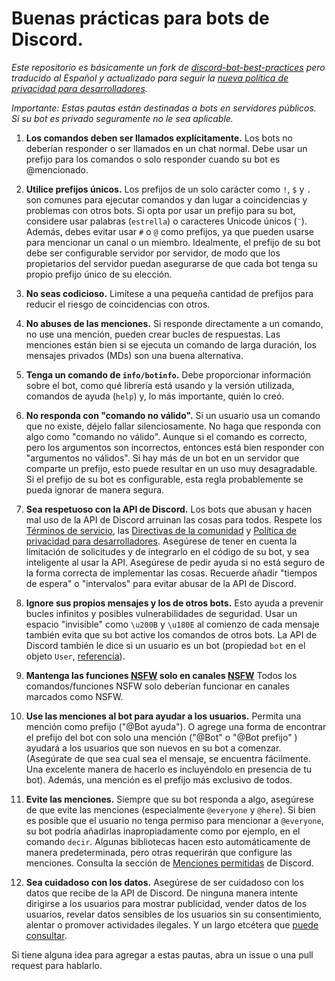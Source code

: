 # Buenas prácticas para bots de Discord.
*Este repositorio es básicamente un fork de [discord-bot-best-practices](https://github.com/meew0/discord-bot-best-practices/) pero traducido al Español y actualizado para seguir la [nueva política de privacidad para desarrolladores](https://discord.com/developers/docs/policy).*

*Importante: Estas pautas están destinadas a bots en servidores públicos. Si su bot es privado seguramente no le sea aplicable.*

1. **Los comandos deben ser llamados explícitamente.** 
    Los bots no deberían responder o ser llamados en un chat normal. Debe usar un prefijo para los comandos o solo responder cuando su bot es @mencionado.

2. **Utilice prefijos únicos.** 
  Los prefijos de un solo carácter como `!`, `$` y `.` son comunes para ejecutar comandos y dan lugar a coincidencias y problemas con otros bots. 
Si opta por usar un prefijo para su bot, considere usar palabras (`estrella`) o caracteres Unicode únicos (`¨`). Además, debes evitar usar `#` o `@` como prefijos, ya que pueden usarse para mencionar un canal o un miembro. Idealmente, el prefijo de su bot debe ser configurable servidor por servidor, de modo que los propietarios del servidor puedan asegurarse de que cada bot tenga su propio prefijo único de su elección.

3. **No seas codicioso.** 
  Limítese a una pequeña cantidad de prefijos para reducir el riesgo de coincidencias con otros.

4. **No abuses de las menciones.** 
  Si responde directamente a un comando, no use una mención, pueden crear bucles de respuestas.
Las menciones están bien si se ejecuta un comando de larga duración, los mensajes privados (MDs) son una buena alternativa.

5. **Tenga un comando de `info/botinfo`.** 
  Debe proporcionar información sobre el bot, como qué librería está usando y la versión utilizada, comandos de ayuda (`help`) y, lo más importante, quién lo creó.

6. **No responda con "comando no válido".** 
  Si un usuario usa un comando que no existe, déjelo fallar silenciosamente. 
No haga que responda con algo como "comando no válido". Aunque si el comando es correcto, pero los argumentos son incorrectos, entonces está bien responder con "argumentos no válidos". Si hay más de un bot en un servidor que comparte un prefijo, esto puede resultar en un uso muy desagradable. Si el prefijo de su bot es configurable, esta regla probablemente se pueda ignorar de manera segura.

7. **Sea respetuoso con la API de Discord.**
  Los bots que abusan y hacen mal uso de la API de Discord arruinan las cosas para todos. 
Respete los [Términos de servicio](https://discord.com/terms), las [Directivas de la comunidad](https://discord.com/guidelines) y [Política de privacidad para desarrolladores](https://discord.com/developers/docs/policy). Asegúrese de tener en cuenta la limitación de solicitudes y de integrarlo en el código de su bot, y sea inteligente al usar la API. Asegúrese de pedir ayuda si no está seguro de la forma correcta de implementar las cosas. Recuerde añadir "tiempos de espera" o "intervalos" para evitar abusar de la API de Discord.

8. **Ignore sus propios mensajes y los de otros bots.**
  Esto ayuda a prevenir bucles infinitos y posibles vulnerabilidades de seguridad. 
Usar un espacio "invisible" como `\u200B` y `\u180E` al comienzo de cada mensaje también evita que su bot active los comandos de otros bots. La API de Discord también le dice si un usuario es un bot (propiedad `bot` en el objeto `User`, [referencia](https://discord.com/developers/docs/resources/user#user-object)).

9. **Mantenga las funciones [NSFW](https://support.discord.com/hc/es/articles/115000084051) solo en canales [NSFW](https://support.discord.com/hc/es/articles/115000084051)**
  Todos los comandos/funciones NSFW solo deberían funcionar en canales marcados como NSFW.

10. **Use las menciones al bot para ayudar a los usuarios.**
  Permita una mención como prefijo ("@Bot ayuda").
O agrege una forma de encontrar el prefijo del bot con solo una mención ("@Bot" o "@Bot prefijo" ) ayudará a los usuarios que son nuevos en su bot a comenzar. (Asegúrate de que sea cual sea el mensaje, se encuentra fácilmente. Una excelente manera de hacerlo es incluyéndolo en presencia de tu bot). Además, una mención es el prefijo más exclusivo de todos.

11. **Evite las menciones.**
    Siempre que su bot responda a algo, asegúrese de que evite las menciones (especialmente `@everyone` y `@here`). 
Si bien es posible que el usuario no tenga permiso para mencionar a `@everyone`, su bot podría añadirlas inapropiadamente como por ejemplo, en el comando `decir`. Algunas bibliotecas hacen esto automáticamente de manera predeterminada, pero otras requerirán que configure las menciones. Consulta la sección de [Menciones permitidas](https://discord.com/developers/docs/resources/channel#allowed-mentions-object) de Discord.

12. **Sea cuidadoso con los datos.**
  Asegúrese de ser cuidadoso con los datos que recibe de la API de Discord. 
De ninguna manera intente dirigirse a los usuarios para mostrar publicidad, vender datos de los usuarios, revelar datos sensibles de los usuarios sin su consentimiento, alentar o promover actividades ilegales. Y un largo etcétera que [puede consultar](https://discord.com/developers/docs/policy).

Si tiene alguna idea para agregar a estas pautas, abra un issue o una pull request para hablarlo.
